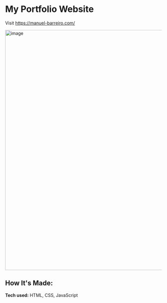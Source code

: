 # My Portfolio Website

Visit https://manuel-barreiro.com/

<img width="771" alt="image" src="https://user-images.githubusercontent.com/103281038/234445649-d3a8c4a2-0085-4aff-b53c-6e65d401e221.png">

## How It's Made:

**Tech used:** HTML, CSS, JavaScript
